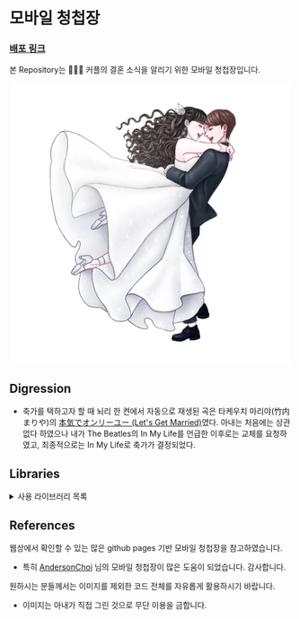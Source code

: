 # 모바일 청첩장
### [배포 링크](https://wedding.haein.info/)
본 Repository는 🌊💕🌌 커플의 결혼 소식을 알리기 위한 모바일 청첩장입니다.

<div align="center">
  <img src="https://github.com/Esantomi/wedding/blob/main/assets/img/couple.png" width="500"/>
</div>

## Digression
- 축가를 택하고자 할 때 뇌리 한 켠에서 자동으로 재생된 곡은 타케우치 마리야(竹内まりや)의 [本気でオンリーユー (Let's Get Married)](https://youtu.be/GQ42W3gUNyM?si=VJpfFrdt6pfwhgiJ)였다. 아내는 처음에는 상관없다 하였으나 내가 The Beatles의 In My Life를 언급한 이후로는 교체를 요청하였고, 최종적으로는 In My Life로 축가가 결정되었다.

## Libraries
<details>
   <summary>사용 라이브러리 목록</summary>
   <ul>
     <li>jQuery-Sakura : 낙화 효과</li>
     <li>simpleParallx.js : 간단한 Prallax 효과</li>
     <li>fslightbox.js : 갤러리 구현</li>
     <li>Bootstrap.js, Popper.js : 모달 창 구현</li>
     <li>EmailJS : 메일 발송</li>
   </ul>
</details>

## References
웹상에서 확인할 수 있는 많은 github pages 기반 모바일 청첩장을 참고하였습니다. 
- 특히 [AndersonChoi](https://github.com/AndersonChoi/wedding-card) 님의 모바일 청첩장이 많은 도움이 되었습니다. 감사합니다.

원하시는 분들께서는 이미지를 제외한 코드 전체를 자유롭게 활용하시기 바랍니다.
- 이미지는 아내가 직접 그린 것으로 무단 이용을 금합니다. 
